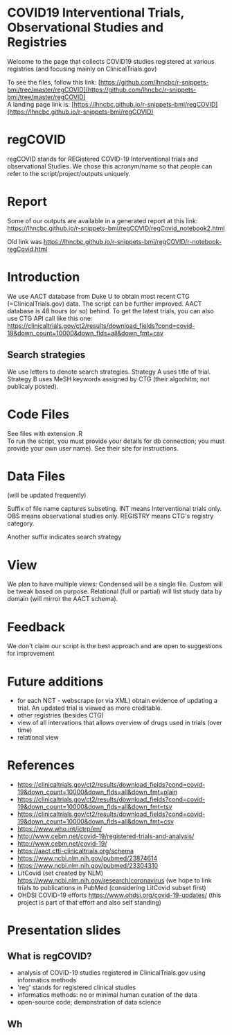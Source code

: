 # COVID19 Interventional Trials, Observational Studies and Registries

Welcome to the page that collects COVID19 studies registered at various registries (and focusing mainly on ClinicalTrials.gov)

To see the files, follow this link: [https://github.com/lhncbc/r-snippets-bmi/tree/master/regCOVID](https://github.com/lhncbc/r-snippets-bmi/tree/master/regCOVID)  
A landing page link is: [https://lhncbc.github.io/r-snippets-bmi/regCOVID](https://lhncbc.github.io/r-snippets-bmi/regCOVID)

# regCOVID
regCOVID stands for REGistered COVID-19 Interventional trials and observational Studies. We chose this acronym/name so that people can refer to the script/project/outputs uniquely.


# Report
Some of our outputs are available in a generated report at this link: https://lhncbc.github.io/r-snippets-bmi/regCOVID/regCovid_notebook2.html

Old link was https://lhncbc.github.io/r-snippets-bmi/regCOVID/r-notebook-regCovid.html  

# Introduction
We use AACT database from Duke U to obtain most recent CTG (=ClinicalTrials.gov) data.
The script can be further improved.
AACT database is 48 hours (or so) behind. To get the latest trials, you can also use CTG API call like this one: https://clinicaltrials.gov/ct2/results/download_fields?cond=covid-19&down_count=10000&down_flds=all&down_fmt=csv

## Search strategies
We use letters to denote search strategies. Strategy A uses title of trial. Strategy B uses MeSH keywords assigned by CTG (their algorhitm; not publicaly posted).

# Code Files
See files with extension .R   
To run the script, you must provide your details for db connection; you must provide your own user name). See their site for instructions.

# Data Files
(will be updated frequently)

Suffix of file name captures subseting. INT means Interventional trials only. OBS means observational studies only. REGISTRY means CTG's registry category.

Another suffix indicates search strategy

# View
We plan to have multiple views: Condensed will be a single file. Custom will be tweak based on purpose. Relational (full or partial) will list study data by domain (will mirror the AACT schema).

# Feedback
We don't claim our script is the best approach and are open to suggestions for improvement

# Future additions
- for each NCT - webscrape (or via XML) obtain evidence of updating a trial. An updated trial is viewed as more creditable.
- other registries (besides CTG)
- view of all intervations that allows overview of drugs used in trials (over time)
- relational view 

# References
- https://clinicaltrials.gov/ct2/results/download_fields?cond=covid-19&down_count=10000&down_flds=all&down_fmt=plain
- https://clinicaltrials.gov/ct2/results/download_fields?cond=covid-19&down_count=10000&down_flds=all&down_fmt=tsv
- https://clinicaltrials.gov/ct2/results/download_fields?cond=covid-19&down_count=10000&down_flds=all&down_fmt=csv
- https://www.who.int/ictrp/en/
- http://www.cebm.net/covid-19/registered-trials-and-analysis/
- http://www.cebm.net/covid-19/
- https://aact.ctti-clinicaltrials.org/schema
- https://www.ncbi.nlm.nih.gov/pubmed/23874614
- https://www.ncbi.nlm.nih.gov/pubmed/23304310
- LitCovid (set created by NLM) https://www.ncbi.nlm.nih.gov/research/coronavirus  (we hope to link trials to publications in PubMed (considering LitCovid subset first)
- OHDSI COVID-19 efforts https://www.ohdsi.org/covid-19-updates/ (this project is part of that effort and also self standing)


# Presentation slides

## What is regCOVID?
- analysis of COVID-19 studies registered in ClinicalTrials.gov using informatics methods
- 'reg' stands for registered clinical studies
- informatics methods: no or minimal human curation of the data
- open-source code; demonstration of data science

## Wh
